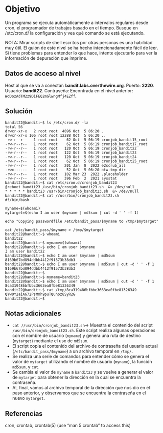 
# Objetivo

Un programa se ejecuta automáticamente a intervalos regulares desde cron, el programador de trabajos basado en el tiempo. Busque en /etc/cron.d/ la configuración y vea qué comando se está ejecutando.

NOTA: Mirar scripts de shell escritos por otras personas es una habilidad muy útil. El guión de este nivel se ha hecho intencionadamente fácil de leer. Si tiene problemas para entender lo que hace, intente ejecutarlo para ver la información de depuración que imprime.
## Datos de acceso al nivel
Host al que se va a conectar: **bandit.labs.overthewire.org**.
Puerto: **2220**.
Usuario: **bandit22**.
Contraseña: Encontrada en el nivel anterior: `WdDozAdTM2z9DiFEQ2mGlwngMfj4EZff`.

## Solución
```
bandit22@bandit:~$ ls /etc/cron.d/ -la
total 56
drwxr-xr-x   2 root root  4096 Oct  5 06:20 .
drwxr-xr-x 106 root root 12288 Oct  5 06:20 ..
-rw-r--r--   1 root root    62 Oct  5 06:19 cronjob_bandit15_root
-rw-r--r--   1 root root    62 Oct  5 06:19 cronjob_bandit17_root
-rw-r--r--   1 root root   120 Oct  5 06:19 cronjob_bandit22
-rw-r--r--   1 root root   122 Oct  5 06:19 cronjob_bandit23
-rw-r--r--   1 root root   120 Oct  5 06:19 cronjob_bandit24
-rw-r--r--   1 root root    62 Oct  5 06:19 cronjob_bandit25_root
-rw-r--r--   1 root root   201 Jan  8  2022 e2scrub_all
-rwx------   1 root root    52 Oct  5 06:20 otw-tmp-dir
-rw-r--r--   1 root root   102 Mar 23  2022 .placeholder
-rw-r--r--   1 root root   396 Feb  2  2021 sysstat
bandit22@bandit:~$ cat /etc/cron.d/cronjob_bandit23
@reboot bandit23 /usr/bin/cronjob_bandit23.sh  &> /dev/null
* * * * * bandit23 /usr/bin/cronjob_bandit23.sh  &> /dev/null
bandit22@bandit:~$ cat //usr/bin/cronjob_bandit23.sh
#!/bin/bash

myname=$(whoami)
mytarget=$(echo I am user $myname | md5sum | cut -d ' ' -f 1)

echo "Copying passwordfile /etc/bandit_pass/$myname to /tmp/$mytarget"

cat /etc/bandit_pass/$myname > /tmp/$mytarget
bandit22@bandit:~$ whoami
bandit22
bandit22@bandit:~$ myname=$(whoami)
bandit22@bandit:~$ echo I am user $myname
I am user bandit22
bandit22@bandit:~$ echo I am user $myname | md5sum
8169b67bd894ddbb4412f91573b38db3  -
bandit22@bandit:~$ echo I am user $myname | md5sum | cut -d ' ' -f 1
8169b67bd894ddbb4412f91573b38db3
bandit22@bandit:~$ 
bandit22@bandit:~$ myname=bandit23
bandit22@bandit:~$ echo I am user $myname | md5sum | cut -d ' ' -f 1
8ca319486bfbbc3663ea0fbe81326349
bandit22@bandit:~$ cat /tmp/8ca319486bfbbc3663ea0fbe81326349
QYw0Y2aiA672PsMmh9puTQuhoz8SyR2G
bandit22@bandit:~$ 
```

## Notas adicionales

- `cat //usr/bin/cronjob_bandit23.sh`-> Muestra el contenido del script `/usr/bin/cronjob_bandit23.sh`. Este script realiza algunas operaciones con el nombre de usuario (`myname`) y genera una ruta de destino (`mytarget`) mediante el uso de `md5sum`.
- El script copia el contenido del archivo de contraseña del usuario actual (`/etc/bandit_pass/$myname`) a un archivo temporal en `/tmp/`.
- Se realiza una serie de comandos para entender cómo se genera el valor de `mytarget` utilizando el nombre de usuario (`myname`), la función `md5sum`, y `cut`.
- Se cambia el valor de `myname` a `bandit23` y se vuelve a generar el valor de `mytarget` para obtener la dirección en la cual se encuentra la contraseña. 
- AL final, vamos al archivo temporal de la dirección que nos dio en el paso anterior, y observamos que se encuentra la contraseña en el nuevo `mytarget`.
## Referencias

cron, crontab, crontab(5) (use “man 5 crontab” to access this)
